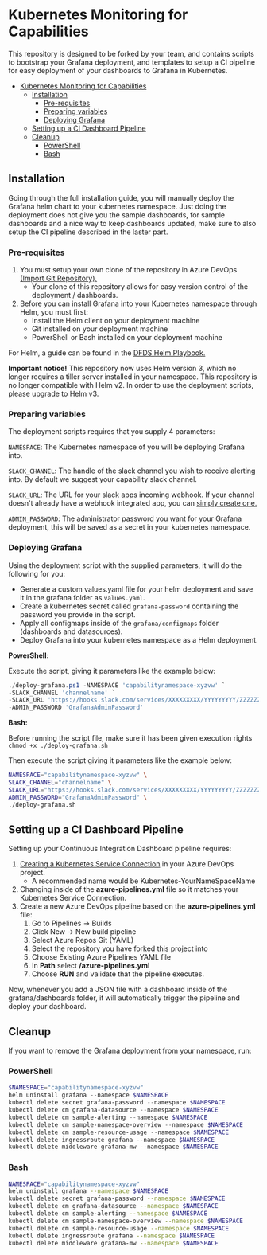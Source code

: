 # Kubernetes Monitoring for Capabilities

This repository is designed to be forked by your team, and contains scripts to bootstrap your Grafana deployment, and templates to setup a CI pipeline for easy deployment of your dashboards to Grafana in Kubernetes.

- [Kubernetes Monitoring for Capabilities](#kubernetes-monitoring-for-capabilities)
  - [Installation](#installation)
    - [Pre-requisites](#pre-requisites)
    - [Preparing variables](#preparing-variables)
    - [Deploying Grafana](#deploying-grafana)
  - [Setting up a CI Dashboard Pipeline](#setting-up-a-ci-dashboard-pipeline)
  - [Cleanup](#cleanup)
    - [PowerShell](#powershell)
    - [Bash](#bash)

## Installation

Going through the full installation guide, you will manually deploy the Grafana helm chart to your kubernetes namespace.
Just doing the deployment does not give you the sample dashboards, for sample dashboards and a nice way to keep dashboards updated, make sure to also setup the CI pipeline described in the laster part.

### Pre-requisites

1. You must setup your own clone of the repository in Azure DevOps [(Import Git Repository).](https://docs.microsoft.com/en-us/azure/devops/repos/git/import-git-repository?view=azure-devops)
   - Your clone of this repository allows for easy version control of the deployment / dashboards.
2. Before you can install Grafana into your Kubernetes namespace through Helm, you must first:
   - Install the Helm client on your deployment machine
   - Git installed on your deployment machine
   - PowerShell or Bash installed on your deployment machine

For Helm, a guide can be found in the [DFDS Helm Playbook.](https://wiki.dfds.cloud/en/playbooks/deployment/k8s-helm-howto)

**Important notice!**
This repository now uses Helm version 3, which no longer requires a tiller server installed in your namespace.
This repository is no longer compatible with Helm v2. In order to use the deployment scripts, please upgrade to Helm v3.

### Preparing variables

The deployment scripts requires that you supply 4 parameters:

`NAMESPACE`: The Kubernetes namespace of you will be deploying Grafana into.

`SLACK_CHANNEL`: The handle of the slack channel you wish to receive alerting into. By default we suggest your capability slack channel.

`SLACK_URL`: The URL for your slack apps incoming webhook. If your channel doesn't already have a webhook integrated app, you can [simply create one.](https://get.slack.help/hc/en-us/articles/115005265063-Incoming-WebHooks-for-Slack)

`ADMIN_PASSWORD`: The administrator password you want for your Grafana deployment, this will be saved as a secret in your kubernetes namespace.

### Deploying Grafana

Using the deployment script with the supplied parameters, it will do the following for you:

- Generate a custom values.yaml file for your helm deployment and save it in the grafana folder as `values.yaml`.
- Create a kubernetes secret called `grafana-password` containing the password you provide in the script.
- Apply all configmaps inside of the `grafana/configmaps` folder (dashboards and datasources).
- Deploy Grafana into your kubernetes namespace as a Helm deployment.

**PowerShell:**

Execute the script, giving it parameters like the example below:

```powershell
./deploy-grafana.ps1 -NAMESPACE 'capabilitynamespace-xyzvw' `
-SLACK_CHANNEL 'channelname' `
-SLACK_URL 'https://hooks.slack.com/services/XXXXXXXXX/YYYYYYYYY/ZZZZZZZZZZZZZZZZZZZZZZZZ' `
-ADMIN_PASSWORD 'GrafanaAdminPassword'
```

**Bash:**

Before running the script file, make sure it has been given execution rights `chmod +x ./deploy-grafana.sh`

Then execute the script giving it parameters like the example below:

```bash
NAMESPACE="capabilitynamespace-xyzvw" \
SLACK_CHANNEL="channelname" \
SLACK_URL="https://hooks.slack.com/services/XXXXXXXXX/YYYYYYYYY/ZZZZZZZZZZZZZZZZZZZZZZZZ" \
ADMIN_PASSWORD="GrafanaAdminPassword" \
./deploy-grafana.sh
```

## Setting up a CI Dashboard Pipeline

Setting up your Continuous Integration Dashboard pipeline requires:

1. [Creating a Kubernetes Service Connection](https://wiki.dfds.cloud/en/playbooks/deployment/k8s-service-connection) in your Azure DevOps project.
   - A recommended name would be Kubernetes-YourNameSpaceName
2. Changing **<YourKubernetesServiceConnection>** inside of the **azure-pipelines.yml** file so it matches your Kubernetes Service Connection.
3. Create a new Azure DevOps pipeline based on the **azure-pipelines.yml** file:
   1. Go to Pipelines -> Builds
   2. Click New -> New build pipeline
   3. Select Azure Repos Git (YAML)
   4. Select the repository you have forked this project into
   5. Choose Existing Azure Pipelines YAML file
   6. In **Path** select **/azure-pipelines.yml**
   7. Choose **RUN** and validate that the pipeline executes.

Now, whenever you add a JSON file with a dashboard inside of the grafana/dashboards folder, it will automatically trigger the pipeline and deploy your dashboard.

## Cleanup

If you want to remove the Grafana deployment from your namespace, run:

### PowerShell

```powershell
$NAMESPACE="capabilitynamespace-xyzvw"
helm uninstall grafana --namespace $NAMESPACE
kubectl delete secret grafana-password --namespace $NAMESPACE
kubectl delete cm grafana-datasource --namespace $NAMESPACE
kubectl delete cm sample-alerting --namespace $NAMESPACE
kubectl delete cm sample-namespace-overview --namespace $NAMESPACE
kubectl delete cm sample-resource-usage --namespace $NAMESPACE
kubectl delete ingressroute grafana --namespace $NAMESPACE
kubectl delete middleware grafana-mw --namespace $NAMESPACE
```

### Bash

```bash
NAMESPACE="capabilitynamespace-xyzvw"
helm uninstall grafana --namespace $NAMESPACE
kubectl delete secret grafana-password --namespace $NAMESPACE
kubectl delete cm grafana-datasource --namespace $NAMESPACE
kubectl delete cm sample-alerting --namespace $NAMESPACE
kubectl delete cm sample-namespace-overview --namespace $NAMESPACE
kubectl delete cm sample-resource-usage --namespace $NAMESPACE
kubectl delete ingressroute grafana --namespace $NAMESPACE
kubectl delete middleware grafana-mw --namespace $NAMESPACE
```
